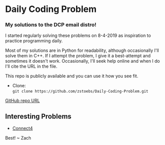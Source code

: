 # Daily Coding Problem
### My solutions to the DCP email distro!

I started regularly solving these problems on 8-4-2019 as inspiration to practice programming daily.

Most of my solutions are in Python for readability, although occasionally I'll solve them in C++. If I attempt the problem, I give it a best-attempt and sometimes it doesn't work. Occasionally, I'll seek help online and when I do I'll cite the URL in the file.

This repo is publicly available and you can use it how you see fit.

- Clone:  
```git clone https://github.com/zstoebs/Daily-Coding-Problem.git```

[GitHub repo URL](https://github.com/zstoebs/Daily-Coding-Problem.git)  

## Interesting Problems
- [Connect4](https://github.com/zstoebs/Daily-Coding-Problem/tree/master/December%202019/12-16-2019)

Best! ~ Zach
